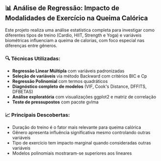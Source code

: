 ## 📊 Análise de Regressão: Impacto de Modalidades de Exercício na Queima Calórica

Este projeto realiza uma análise estatística completa para investigar como diferentes tipos de treino (Cardio, HIIT, Strength e Yoga) e variáveis biométricas influenciam a queima de calorias, com foco especial nas diferenças entre gêneros.

### 🔍 Técnicas Utilizadas:
- **Regressão Linear Múltipla** com variáveis padronizadas
- **Seleção de variáveis** via método Backward com critérios BIC e Cp
- **Regressão Polinomial** com termos quadráticos
- **Diagnóstico completo de modelos** (VIF, Cook's Distance, DFFITS, DFBETAS)
- **Análise exploratória** com visualizações ggplot2 e matriz de correlação
- **Teste de pressupostos** com pacote gvlma

### 📈 Principais Descobertas:
- Duração do treino é o fator mais relevante para queima calórica
- Gênero apresenta influência significativa mesmo controlando outras variáveis
- Tipo de exercício tem impacto marginal quando consideradas outras variáveis
- Modelos polinomiais mostraram-se superiores aos lineares
